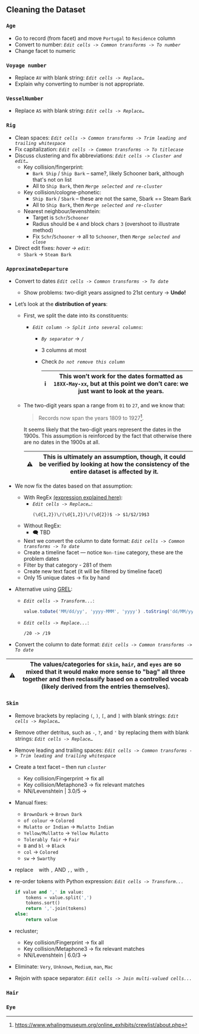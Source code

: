 ## Cleaning the Dataset

### `Age` 
- Go to record (from facet) and move `Portugal` to `Residence` column
- Convert to number: *`Edit cells -> Common transforms -> To number`*
- Change facet to numeric

### `Voyage number`
- Replace `AV` with blank string: *`Edit cells -> Replace…`*
- Explain why converting to number is not appropriate.

### `VesselNumber`
- Replace `AS` with blank string: *`Edit cells -> Replace…`*

### `Rig`
- Clean spaces: *`Edit cells -> Common transforms -> Trim leading and trailing whitespace`*
- Fix capitalization: *`Edit cells -> Common transforms -> To titlecase`*
- Discuss clustering and fix abbreviations: *`Edit cells -> Cluster and edit…`*
    - Key collision/fingerprint:
        - `Bark Ship` / `Ship Bark` – same?, likely Schooner bark, although that's not on list
        - All to `Ship Bark`, then *`Merge selected and re-cluster`*
    - Key collision/cologne-phonetic:
        - `Ship Bark` / `Sbark` – these are not the same, Sbark == Steam Bark
        - All to `Ship Bark`, then *`Merge selected and re-cluster`*
    - Nearest neighbour/levenshtein:
        - Target is `Schr`/`Schooner`
        - Radius should be `4` and block chars `3` (overshoot to illustrate method)
        - Fix `Schr`/`Schooner` -> all to `Schooner`, then *`Merge selected and close`*
- Direct edit fixes: *hover -> `edit`*:
    - `Sbark` -> `Steam Bark`

### `ApproximateDeparture`
- Convert to dates *`Edit cells -> Common transforms -> To date`*
    - Show problems: two-digit years assigned to 21st century -> **Undo!**
- Let’s look at the **distribution of years**:
    - First, we split the date into its constituents:
        - *`Edit column -> Split into several columns`*:
            - *`By separator`* -> `/`
            - 3 columns at most
            - Check *`Do not remove this column`*

                :information_source: | This won’t work for the dates formatted as `18XX-May-xx`, but at this point we don’t care: we just want to look at the years.
                -|-
    - The two-digit years span a range from `01` to `27`, and we know that:
        > Records now span the years 1809 to 1927[^1].

        It seems likely that the two-digit years represent the dates in the 1900s. This assumption is reinforced by the fact that otherwise there are no dates in the 1900s at all.
        
        :warning: | This is ultimately an assumption, though, it could be verified by looking at how the consistency of the entire dataset is affected by it.
        -|-

- We now fix the dates based on that assumption:
    - With RegEx [(expression explained here)](https://regex101.com/r/bxM4qW/1):
        - *`Edit cells -> Replace…`*: 
            ```regexp
            (\d{1,2})\/(\d{1,2})\/(\d{2})$ -> $1/$2/19$3
            ```
    - Without RegEx:
        - :left_speech_bubble: TBD
    - Next we convert the column to date format: *`Edit cells -> Common transforms -> To date`*
    - Create a timeline facet — notice `Non-time` category, these are the problem dates
    - Filter by that category - 281 of them
    - Create new text facet (it will be filtered by timeline facet)
    - Only 15 unique dates -> fix by hand
- Alternative using [GREL](https://openrefine.org/docs/manual/grel):
    - *`Edit cells -> Transform...`*:
        ```js
        value.toDate('MM/dd/yy', 'yyyy-MMM', 'yyyy') .toString('dd/MM/yyyy')
        ```
    - *`Edit cells -> Replace...`*: 
        ```
        /20 -> /19
        ```
- Convert the column to date format: *`Edit cells -> Common transforms -> To date`*

:warning: | The values/categories for `skin`, `hair`, and `eyes` are so mixed that it would make more sense to "bag" all three together and then reclassify based on a controlled vocab (likely derived from the entries themselves).
-|-

### `Skin`
- Remove brackets by replacing `(`, `)`, `[`, and `]` with blank strings: *`Edit cells -> Replace…`*
- Remove other detritus, such as `-`, `?`, and `'` by replacing them with blank strings: *`Edit cells -> Replace…`*
- Remove leading and trailing spaces: *`Edit cells -> Common transforms -> Trim leading and trailing whitespace`*
- Create a text facet – then run *`cluster`*
    - Key collision/Fingerprint -> fix all
    - Key collision/Metaphone3 -> fix relevant matches
    - NN/Levenshtein | 3.0/5 ->
- Manual fixes:
    - `BrownDark` -> `Brown Dark`
    - `of colour` -> `Colored`
    - `Mulatto or Indian` -> `Mulatto Indian`
    - `Yellow/Mullatto` -> `Yellow Mulatto`
    - `Tolerably fair` -> `Fair`
    - `B` and `bl` -> `Black`
    - `col` -> `Colored`
    - `sw` -> `Swarthy`
- replace ` ` with `,` AND `,,` with `,`
- re-order tokens with Python expression: *`Edit cells -> Transform...`*
    ```python
    if value and ',' in value:
        tokens = value.split(',')
        tokens.sort()
        return ','.join(tokens)
    else:
        return value
    ```

- recluster;
    - Key collision/Fingerprint -> fix all
    - Key collision/Metaphone3 -> fix relevant matches
    - NN/Levenshtein | 6.0/3 ->
- Eliminate: `Very`, `Unknown`, `Medium`, `man`, `Mac`
- Rejoin with space separator: *`Edit cells -> Join multi-valued cells...`*

### `Hair`

### `Eye`

[^1]: https://www.whalingmuseum.org/online_exhibits/crewlist/about.php